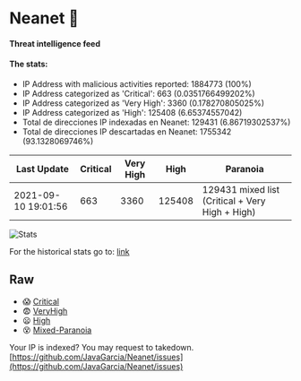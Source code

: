 # Neanet :hocho:
#### Threat intelligence feed
#### The stats:

- IP Address with malicious activities reported: 1884773 (100%)
- IP Address categorized as 'Critical':  663 (0.0351766499202%)
- IP Address categorized as 'Very High':  3360 (0.178270805025%)
- IP Address categorized as 'High':  125408 (6.65374557042)
- Total de direcciones IP indexadas en Neanet:  129431 (6.86719302537%)
- Total de direcciones IP descartadas en Neanet:  1755342 (93.1328069746%)

| Last Update | Critical | Very High | High | Paranoia |
| --- | --- | --- | --- | --- |
| 2021-09-10 19:01:56 | 663 | 3360 | 125408 | 129431 mixed list (Critical + Very High + High)|

![Stats](https://docs.google.com/spreadsheets/d/e/2PACX-1vSnaNMIXVabIpDJjufMlzH7poXnshF3mgd8Is1g9ytUEzVsP5my4Trn8f-xkoLLQ38xpL3HtmUexLo6/pubchart?oid=501124687&format=image)

For the historical stats go to: [link](/stats.csv)
## Raw
- :scream: [Critical](https://raw.githubusercontent.com/JavaGarcia/Neanet/master/blacklists/neanet_critical.txt)
- :fearful: [VeryHigh](https://raw.githubusercontent.com/JavaGarcia/Neanet/master/blacklists/neanet_veryHigh.txtt)
- :frowning: [High](https://raw.githubusercontent.com/JavaGarcia/Neanet/master/blacklists/neanet_high.txt)
- :dizzy_face: [Mixed-Paranoia](https://raw.githubusercontent.com/JavaGarcia/Neanet/master/blacklists/neanet_all.txt)


Your IP is indexed? You may request to takedown. [https://github.com/JavaGarcia/Neanet/issues](https://github.com/JavaGarcia/Neanet/issues)


































































































































































































































































































































































































































































































































































































































































































































































































































































































































































































































































































































































































































































































































































































































































































































































































































































































































































































































































































































































































































































































































































































































































































































































































































































































































































































































































































































































































































































































































































































































































































































































































































































































































































































































































































































































































































































































































































































































































































































































































































































































































































































































































































































































































































































































































































































































































































































































































































































































































































































































































































































































































































































































































































































































































































































































































































































































































































































































































































































































































































































































































































































































































































































































































































































































































































































































































































































































































































































































































































































































































































































































































































































































































































































































































































































































































































































































































































































































































































































































































































































































































































































































































































































































































































































































































































































































































































































































































































































